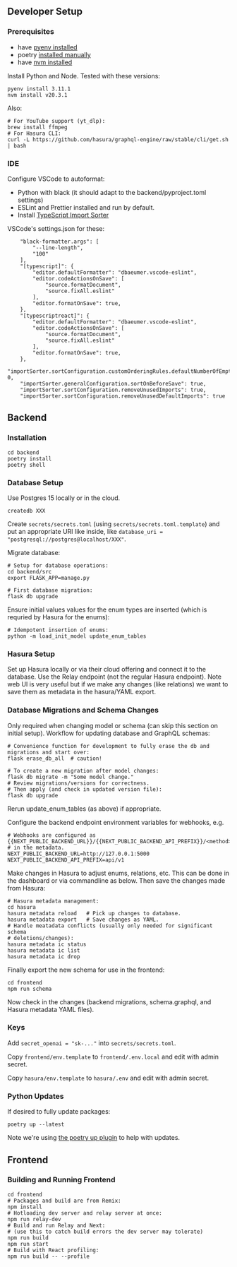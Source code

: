 ## Developer Setup

### Prerequisites

- have [pyenv installed](https://github.com/pyenv/pyenv)
- poetry [installed manually](https://python-poetry.org/docs/#installation)
- have [nvm installed](https://github.com/nvm-sh/nvm)

Install Python and Node. Tested with these versions:

```
pyenv install 3.11.1
nvm install v20.3.1
```

Also:

```
# For YouTube support (yt_dlp):
brew install ffmpeg
# For Hasura CLI:
curl -L https://github.com/hasura/graphql-engine/raw/stable/cli/get.sh | bash
```


### IDE

Configure VSCode to autoformat:

- Python with black (it should adapt to the backend/pyproject.toml settings)
- ESLint and Prettier installed and run by default.
- Install [TypeScript Import Sorter](https://marketplace.visualstudio.com/items?itemName=mike-co.import-sorter)

VSCode's settings.json for these:

```
    "black-formatter.args": [
        "--line-length",
        "100"
    ],
    "[typescript]": {
        "editor.defaultFormatter": "dbaeumer.vscode-eslint",
        "editor.codeActionsOnSave": [
            "source.formatDocument",
            "source.fixAll.eslint"
        ],
        "editor.formatOnSave": true,
    },
    "[typescriptreact]": {
        "editor.defaultFormatter": "dbaeumer.vscode-eslint",
        "editor.codeActionsOnSave": [
            "source.formatDocument",
            "source.fixAll.eslint"
        ],
        "editor.formatOnSave": true,
    },
    "importSorter.sortConfiguration.customOrderingRules.defaultNumberOfEmptyLinesAfterGroup": 0,
    "importSorter.generalConfiguration.sortOnBeforeSave": true,
    "importSorter.sortConfiguration.removeUnusedImports": true,
    "importSorter.sortConfiguration.removeUnusedDefaultImports": true
```

## Backend

### Installation

```
cd backend
poetry install
poetry shell
```

### Database Setup

Use Postgres 15 locally or in the cloud.

```
createdb XXX
```

Create `secrets/secrets.toml` (using `secrets/secrets.toml.template`) and put an appropriate URI like inside,
like `database_uri = "postgresql://postgres@localhost/XXX"`.

Migrate database:

```
# Setup for database operations:
cd backend/src
export FLASK_APP=manage.py

# First database migration:
flask db upgrade
```

Ensure initial values values for the enum types are inserted
(which is requried by Hasura for the enums):

```
# Idempotent insertion of enums:
python -m load_init_model update_enum_tables
```

### Hasura Setup

Set up Hasura locally or via their cloud offering and connect it to the database.
Use the Relay endpoint (not the regular Hasura endpoint).
Note web UI is very useful but if we make any changes (like relations) we want to save
them as metadata in the hasura/YAML export.

### Database Migrations and Schema Changes

Only required when changing model or schema (can skip this section on initial setup).
Workflow for updating database and GraphQL schemas:

```
# Convenience function for development to fully erase the db and migrations and start over:
flask erase_db_all  # caution!

# To create a new migration after model changes:
flask db migrate -m "Some model change."
# Review migrations/versions for correctness.
# Then apply (and check in updated version file):
flask db upgrade
```

Rerun update_enum_tables (as above) if appropriate.

Configure the backend endpoint environment variables for webhooks, e.g.
```
# Webhooks are configured as {{NEXT_PUBLIC_BACKEND_URL}}/{{NEXT_PUBLIC_BACKEND_API_PREFIX}}/<method>
# in the metadata.
NEXT_PUBLIC_BACKEND_URL=http://127.0.0.1:5000
NEXT_PUBLIC_BACKEND_API_PREFIX=api/v1
```

Make changes in Hasura to adjust enums, relations, etc.
This can be done in the dashboard or via commandline as below.
Then save the changes made from Hasura:

```
# Hasura metadata management:
cd hasura
hasura metadata reload   # Pick up changes to database.
hasura metadata export   # Save changes as YAML.
# Handle meatadata conflicts (usually only needed for significant schema
# deletions/changes):
hasura metadata ic status
hasura metadata ic list
hasura metadata ic drop
```

Finally export the new schema for use in the frontend:

```
cd frontend
npm run schema
```

Now check in the changes (backend migrations, schema.graphql, and Hasura metadata YAML files).

### Keys

Add `secret_openai = "sk-..."` into `secrets/secrets.toml`.

Copy `frontend/env.template` to `frontend/.env.local` and edit with admin secret.

Copy `hasura/env.template` to `hasura/.env` and edit with admin secret.

### Python Updates 

If desired to fully update packages:

```
poetry up --latest
```

Note we're using [the poetry up plugin](https://github.com/MousaZeidBaker/poetry-plugin-up)
to help with updates.


## Frontend

### Building and Running Frontend

```
cd frontend
# Packages and build are from Remix:
npm install
# Hotloading dev server and relay server at once:
npm run relay-dev
# Build and run Relay and Next:
# (use this to catch build errors the dev server may tolerate)
npm run build
npm run start
# Build with React profiling:
npm run build -- --profile
```
